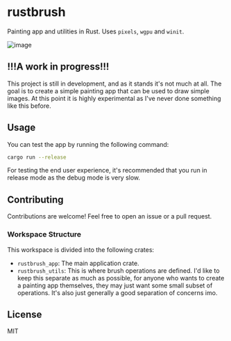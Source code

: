 # rustbrush
Painting app and utilities in Rust. Uses `pixels`, `wgpu` and `winit`.

![image](https://github.com/user-attachments/assets/6f225fba-e16f-467a-ab87-8d1ab330ab8c)

## !!!A work in progress!!!
This project is still in development, and as it stands it's not much at all. The goal is to create a simple painting app that can be used to draw simple images. At this point it is highly experimental as I've never done something like this before.

## Usage
You can test the app by running the following command:
```bash
cargo run --release
```

For testing the end user experience, it's recommended that you run in release mode as the debug mode is very slow.

## Contributing
Contributions are welcome! Feel free to open an issue or a pull request.

### Workspace Structure
This workspace is divided into the following crates:
- `rustbrush_app`: The main application crate.
- `rustbrush_utils`: This is where brush operations are defined. I'd like to keep this separate as much as possible, for anyone who wants to create a painting app themselves, they may just want some small subset of operations. It's also just generally a good separation of concerns imo.

## License
MIT

